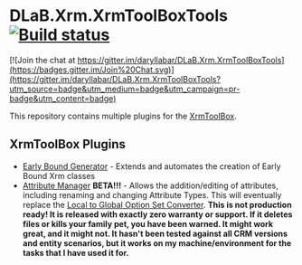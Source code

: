 # DLaB.Xrm.XrmToolBoxTools [![Build status](https://ci.appveyor.com/api/projects/status/jj45w1o1wguy3ty0?svg=true)](https://ci.appveyor.com/project/daryllabar/dlab-xrm-xrmtoolboxtools)

[![Join the chat at https://gitter.im/daryllabar/DLaB.Xrm.XrmToolBoxTools](https://badges.gitter.im/Join%20Chat.svg)](https://gitter.im/daryllabar/DLaB.Xrm.XrmToolBoxTools?utm_source=badge&utm_medium=badge&utm_campaign=pr-badge&utm_content=badge)

This repository contains multiple plugins for the [XrmToolBox](https://www.XrmToolBox.com).  

## XrmToolBox Plugins
* [Early Bound Generator](https://github.com/daryllabar/DLaB.Xrm.XrmToolBoxTools/wiki/Early-Bound-Generator) - Extends and automates the creation of Early Bound Xrm classes
* [Attribute Manager](https://github.com/daryllabar/DLaB.Xrm.XrmToolBoxTools/wiki/Attribute-Manager) **BETA!!!** - Allows the addition/editing of attributes, including renaming and changing Attribute Types.  This will eventually replace the [Local to Global Option Set Converter](https://xrmoptionsetconverter.codeplex.com/).  **This is not production ready!  It is released with exactly zero warranty or support. If it deletes files or kills your family pet, you have been warned. It might work great, and it might not. It hasn't been tested against all CRM versions and entity scenarios, but it works on my machine/environment for the tasks that I have used it for.**
